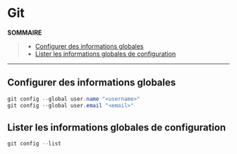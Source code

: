 # Git

**SOMMAIRE**
> + [Configurer des informations globales](#configurer-des-informations-globales)
> + [Lister les informations globales de configuration](#lister-les-informations-globales-de-configuration)

---

## Configurer des informations globales

```powershell
git config --global user.name "<username>"
git config --global user.email "<email>"
```

## Lister les informations globales de configuration

```powershell
git config --list
```
